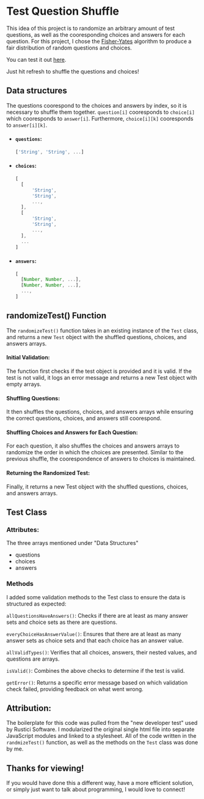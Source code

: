# Test Question Shuffle
This idea of this project is to randomize an arbitrary amount of test questions, as well as the cooresponding choices and answers for each question. For this project, I chose the [Fisher-Yates](https://en.wikipedia.org/wiki/Fisher%E2%80%93Yates_shuffle) algorithm to produce a fair distribution of random questions and choices.

You can test it out [here](https://ryans-test-question-shuffle.netlify.app/). 

Just hit refresh to shuffle the questions and choices!

## Data structures
The questions coorespond to the choices and answers by index, so it is necessary to shuffle them together. `question[i]` cooresponds to `choice[i]` which cooresponds to `answer[i]`. Furthermore, `choice[i][k]` cooresponds to `answer[i][k]`.

- #### `questions`: 

  ```js
  ['String', 'String', ...]
  ```
- #### `choices`:

  ```js
  [
    [
        'String',
        'String', 
        ...,
    ],
    [
        'String',
        'String', 
        ...,
    ],
    ...
  ]
  ```
- #### `answers`:

  ```js
  [
    [Number, Number, ...],
    [Number, Number, ...],
    ...,
  ]
  ```

## randomizeTest() Function

The `randomizeTest()` function takes in an existing instance of the `Test` class, and returns a new `Test` object with the shuffled questions, choices, and answers arrays.
  
#### Initial Validation: 
The function first checks if the test object is provided and it is valid. If the test is not valid, it logs an error message and returns a new Test object with empty arrays.

#### Shuffling Questions: 
It then shuffles the questions, choices, and answers arrays while ensuring the correct questions, choices, and answers still coorespond.

#### Shuffling Choices and Answers for Each Question: 

For each question, it also shuffles the choices and answers arrays to randomize the order in which the choices are presented. Similar to the previous shuffle, the coorespondence of answers to choices is maintained.

#### Returning the Randomized Test: 
Finally, it returns a new Test object with the shuffled questions, choices, and answers arrays.

## Test Class
### Attributes:
The three arrays mentioned under "Data Structures"
 - questions
 - choices
 - answers

### Methods
I added some validation methods to the Test class to ensure the data is structured as expected:

`allQuestionsHaveAnswers()`: Checks if there are at least as many answer sets and choice sets as there are questions.

`everyChoiceHasAnswerValue()`: Ensures that there are at least as many answer sets as choice sets and that each choice has an answer value.

`allValidTypes()`: Verifies that all choices, answers, their nested values, and questions are arrays.

`isValid()`: Combines the above checks to determine if the test is valid.

`getError()`: Returns a specific error message based on which validation check failed, providing feedback on what went wrong.

## Attribution:
The boilerplate for this code was pulled from the "new developer test" used by Rustici Software. I modularized the original single html file into separate JavaScript modules and linked to a stylesheet. All of the code written in the `randmizeTest()` function, as well as the methods on the `Test` class was done by me.

## Thanks for viewing!
If you would have done this a different way, have a more efficient solution, or simply just want to talk about programming, I would love to connect!